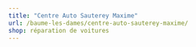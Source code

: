 ```yaml
---
title: "Centre Auto Sauterey Maxime"
url: /baume-les-dames/centre-auto-sauterey-maxime/
shop: réparation de voitures
---
```


